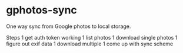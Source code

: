 # gphotos-sync
One way sync from Google photos to local storage.

Steps
1 get auth token working
1 list photos
1 download single photos
1 figure out exif data
1 download multiple
1 come up with sync scheme

